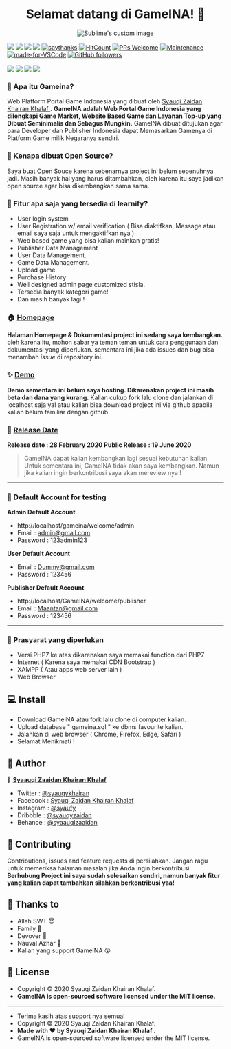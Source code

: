 <h1 align="center">Selamat datang di GameINA! 👋</h1>

<p align="center">
  <img src="https://user-images.githubusercontent.com/46257169/85118696-ddfeaa80-b24a-11ea-8a9e-0cdb671fb755.png" alt="Sublime's custom image"/>
</p>

[![](https://img.shields.io/github/issues/Syauqizaidan/GameINA?style=flat-square)](https://img.shields.io/github/issues/Syauqizaidan/GameINA?style=flat-square) ![](https://img.shields.io/github/stars/Syauqizaidan/GameINA?style=flat-square)
![](https://img.shields.io/github/forks/Syauqizaidan/GameINA?style=flat-square) ![](https://img.shields.io/github/license/Syauqizaidan/GameINA?style=flat-square) [![saythanks](https://img.shields.io/badge/say-thanks-ff69b4.svg?style=flat-square)](https://saythanks.io/to/zaidanline67%40gmail.com) [![HitCount](http://hits.dwyl.com/syauqizaidan/https://githubcom/Syauqizaidan/GameINA.svg)](http://hits.dwyl.com/syauqizaidan/https://githubcom/Syauqizaidan/GameINA)  [![PRs Welcome](https://img.shields.io/badge/PRs-welcome-brightgreen.svg?style=flat-square)](http://makeapullrequest.com) [![Maintenance](https://img.shields.io/badge/Maintained%3F-yes-green.svg?style=flat-square)](https://GitHub.com/Naereen/StrapDown.js/graphs/commit-activity) [![made-for-VSCode](https://img.shields.io/badge/Made%20for-VSCode-1f425f.svg?style=flat-square)](https://code.visualstudio.com/) [![GitHub followers](https://img.shields.io/github/followers/syauqizaidan.svg?style=flat-square&label=Follow&maxAge=2592000)](https://github.com/Syauqizaidan?tab=followers)

<p align="center">
	
<img align="center" src="http://ForTheBadge.com/images/badges/built-with-love.svg"> <img align="center" src="http://ForTheBadge.com/images/badges/uses-html.svg"> <img align="center" src="http://ForTheBadge.com/images/badges/makes-people-smile.svg"> <img align="center" src="http://ForTheBadge.com/images/badges/built-by-developers.svg">

</p>

### 🤔 Apa itu Gameina?
Web Platform Portal Game Indonesia yang dibuat oleh <a href="https://github.com/Syauqizaidan"> Syauqi Zaidan Khairan Khalaf </a> . **GameINA adalah Web Portal Game Indonesia yang dilengkapi Game Market, Website Based Game dan Layanan Top-up yang Dibuat Seminimalis dan Sebagus Mungkin.** GameINA dibuat ditujukan agar para Developer dan Publisher Indonesia dapat Memasarkan Gamenya di Platform Game milik Negaranya sendiri.

### 🎉 Kenapa dibuat Open Source?
Saya buat Open Souce karena sebenarnya project ini belum sepenuhnya jadi. Masih banyak hal yang harus ditambahkan, oleh karena itu saya jadikan open source agar bisa dikembangkan sama sama.

### 🤨 Fitur apa saja yang tersedia di learnify?
- User login system
- User Registration w/ email verification ( Bisa diaktifkan, Message atau email saya saja untuk mengaktifkan nya )
- Web based game yang bisa kalian mainkan gratis!
- Publisher Data Management
- User Data Management.
- Game Data Management.
- Upload game
- Purchase History
- Well designed admin page customized stisla.
- Tersedia banyak kategori game!
- Dan masih banyak lagi !

### 🏠 <a href="http://syauqi.js.org/">Homepage</a>
**Halaman Homepage & Dokumentasi project ini sedang saya kembangkan.** oleh karena itu, mohon sabar ya teman teman untuk cara penggunaan dan dokumentasi yang diperlukan. sementara ini jika ada issues dan bug bisa menambah *issue* di repository ini.

### ✨ <a href="http://syauqi.js.org/">Demo</a>
**Demo sementara ini belum saya hosting. Dikarenakan project ini masih beta dan dana yang kurang.** Kalian cukup fork lalu clone dan jalankan di localhost saja ya! atau kalian bisa download project ini via github apabila kalian belum familiar dengan github.

### 📆 <a href="http://syauqi.js.org/">Release Date</a>
**Release date : 28 February 2020
Public Release : 19 June 2020**
> GameINA dapat kalian kembangkan lagi sesuai kebutuhan kalian. Untuk sementara ini, GameINA tidak akan saya kembangkan. Namun jika kalian ingin berkontribusi saya akan mereview nya !

------------


 ### 👤 Default Account for testing
	
**Admin Default Account**
- http://localhost/gameina/welcome/admin
- Email : admin@gmail.com 
- Password : 123admin123

**User Default Account**
- Email : Dummy@gmail.com
- Password : 123456

**Publisher Default Account**
- http://localhost/GameINA/welcome/publisher
- Email : Maantan@gmail.com
- Password : 123456

------------


### 🧐 Prasyarat yang diperlukan 
- Versi PHP7 ke atas dikarenakan saya memakai function dari PHP7
- Internet ( Karena saya memakai CDN Bootstrap )
- XAMPP ( Atau apps web server lain )
- Web Browser


## 💻 Install
- Download GameINA atau fork lalu clone di computer kalian.
- Upload database " gameina.sql " ke dbms favourite kalian.
- Jalankan di web browser ( Chrome, Firefox, Edge, Safari )
- Selamat Menikmati !

## 🧑 Author

👤 <a href="https://web.facebook.com/zaidan.syauqi.9"> **Syaauqi Zaaidan Khairan Khalaf**</a>
- Twitter : <a href="https://twitter.com/syauqykhairan"> @syauqykhairan</a>
- Facebook : <a href="https://web.facebook.com/zaidan.syauqi.9"> Syauqi Zaidan Khairan Khalaf</a>
- Instagram : <a href="https://www.instagram.com/syaufy/">@syaufy </a>
- Dribbble : <a href="https://dribbble.com/syauqyzaidan">@syauqyzaidan </a>
- Behance :  <a href="https://www.behance.net/syaauqizaaidan">@syaauqizaaidan </a>

## 🤝 Contributing
Contributions, issues and feature requests di persilahkan.
Jangan ragu untuk memeriksa halaman masalah jika Anda ingin berkontribusi. **Berhubung Project ini saya sudah selesaikan sendiri, namun banyak fitur yang kalian dapat tambahkan silahkan berkontribusi yaa!**

## 💙 Thanks to
- Allah SWT  😇
- Family 🤗
- Devover 🤩
- Nauval Azhar 🥰
- Kalian yang support GameINA 😚


## 📝 License
- Copyright © 2020 Syauqi Zaidan Khairan Khalaf.
- **GameINA is open-sourced software licensed under the MIT license.**



------------

- Terima kasih atas support nya semua!
- Copyright © 2020 Syauqi Zaidan Khairan Khalaf.
- **Made with ❤️ by Syauqi Zaidan Khairan Khalaf .**
- GameINA is open-sourced software licensed under the MIT license.

